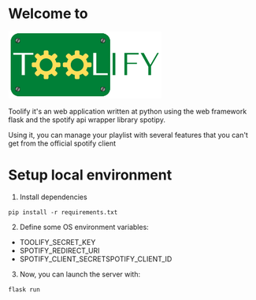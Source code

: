 # Welcome to
![toolify.png](static/images/toolify.png)

Toolify it's an web application written at python
using the web framework flask and the spotify api wrapper 
library spotipy.

Using it, you can manage your playlist with several features
that you can't get from the official spotify client
# Setup local environment
1. Install dependencies
```shell
pip install -r requirements.txt
```
2. Define some OS environment variables:
- TOOLIFY_SECRET_KEY
- SPOTIFY_REDIRECT_URI
- SPOTIFY_CLIENT_SECRETSPOTIFY_CLIENT_ID
3. Now, you can launch the server with:
```shell
flask run
```

